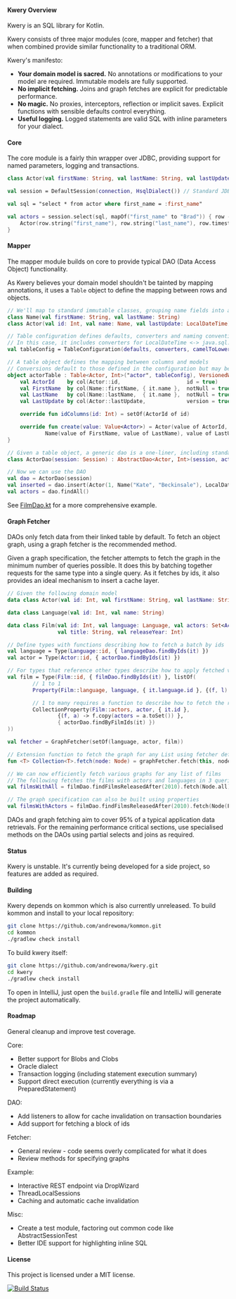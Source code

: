 #### Kwery Overview

Kwery is an SQL library for Kotlin.

Kwery consists of three major modules (core, mapper and fetcher) that when combined provide similar
functionality to a traditional ORM.

Kwery's manifesto:
* **Your domain model is sacred.** No annotations or modifications to your model are required. Immutable models are fully supported.
* **No implicit fetching.** Joins and graph fetches are explicit for predictable performance.
* **No magic.** No proxies, interceptors, reflection or implicit saves. Explicit functions with sensible defaults control everything.
* **Useful logging.** Logged statements are valid SQL with inline parameters for your dialect.

#### Core

The core module is a fairly thin wrapper over JDBC, providing support for named parameters, logging
and transactions.
```kotlin
class Actor(val firstName: String, val lastName: String, val lastUpdate: Timestamp)

val session = DefaultSession(connection, HsqlDialect()) // Standard JDBC connection

val sql = "select * from actor where first_name = :first_name"

val actors = session.select(sql, mapOf("first_name" to "Brad")) { row ->
    Actor(row.string("first_name"), row.string("last_name"), row.timestamp("last_update"))
}
```

#### Mapper

The mapper module builds on core to provide typical DAO (Data Access Object) functionality.

As Kwery believes your domain model shouldn't be tainted by mapping annotations,
it uses a ``Table`` object to define the mapping between rows and objects.

```kotlin
// We'll map to standard immutable classes, grouping name fields into a class
class Name(val firstName: String, val lastName: String)
class Actor(val id: Int, val name: Name, val lastUpdate: LocalDateTime)

// Table configuration defines defaults, converters and naming conventions
// In this case, it includes converters for LocalDateTime <-> java.sql.Timestamp
val tableConfig = TableConfiguration(defaults, converters, camelToLowerUnderscore)

// A table object defines the mapping between columns and models
// Conversions default to those defined in the configuration but may be overridden
object actorTable : Table<Actor, Int>("actor", tableConfig), VersionedWithTimestamp {
    val ActorId    by col(Actor::id,                     id = true)
    val FirstName  by col(Name::firstName, { it.name },  notNull = true)
    val LastName   by col(Name::lastName,  { it.name },  notNull = true)
    val LastUpdate by col(Actor::lastUpdate,             version = true)

    override fun idColumns(id: Int) = setOf(ActorId of id)

    override fun create(value: Value<Actor>) = Actor(value of ActorId,
            Name(value of FirstName, value of LastName), value of LastUpdate)
}

// Given a table object, a generic dao is a one-liner, including standard CRUD operations
class ActorDao(session: Session) : AbstractDao<Actor, Int>(session, actorTable, { it.id })

// Now we can use the DAO
val dao = ActorDao(session)
val inserted = dao.insert(Actor(1, Name("Kate", "Beckinsale"), LocalDateTime.now())
val actors = dao.findAll()
```

See [FilmDao.kt](/mapper/src/test/kotlin/com/github/andrewoma/kwery/mappertest/example/FilmDao.kt) for
a more comprehensive example.

#### Graph Fetcher

DAOs only fetch data from their linked table by default. To fetch an object graph, using
a graph fetcher is the recommended method.

Given a graph specification, the fetcher attempts to fetch the graph in the minimum
number of queries possible. It does this by batching together requests for the same
type into a single query. As it fetches by ids, it also provides an ideal
mechanism to insert a cache layer.

```kotlin
// Given the following domain model
data class Actor(val id: Int, val firstName: String, val lastName: String)

data class Language(val id: Int, val name: String)

data class Film(val id: Int, val language: Language, val actors: Set<Actor>,
                val title: String, val releaseYear: Int)

// Define types with functions describing how to fetch a batch by ids
val language = Type(Language::id, { languageDao.findByIds(it) })
val actor = Type(Actor::id, { actorDao.findByIds(it) })

// For types that reference other types describe how to apply fetched values
val film = Type(Film::id, { filmDao.findByIds(it) }, listOf(
        // 1 to 1
        Property(Film::language, language, { it.language.id }, {(f, l) -> f.copy(language = l) }),

        // 1 to many requires a function to describe how to fetch the related objects
        CollectionProperty(Film::actors, actor, { it.id },
                {(f, a) -> f.copy(actors = a.toSet()) },
                { actorDao.findByFilmIds(it) })
))

val fetcher = GraphFetcher(setOf(language, actor, film))

// Extension function to fetch the graph for any List using fetcher defined above
fun <T> Collection<T>.fetch(node: Node) = graphFetcher.fetch(this, node)

// We can now efficiently fetch various graphs for any list of films
// The following fetches the films with actors and languages in 3 queries
val filmsWithAll = filmDao.findFilmsReleasedAfter(2010).fetch(Node.all)

// The graph specification can also be built using properties
val filmsWithActors = filmDao.findFilmsReleasedAfter(2010).fetch(Node(Film::actors.node()))
```

DAOs and graph fetching aim to cover 95% of a typical application data retrievals. For the
remaining performance critical sections, use specialised methods on the DAOs using
partial selects and joins as required.

#### Status

Kwery is unstable. It's currently being developed for a side project, so features are added as required.

#### Building

Kwery depends on kommon which is also currently unreleased. To build kommon and install to your local repository:
```bash
git clone https://github.com/andrewoma/kommon.git
cd kommon
./gradlew check install
```

To build kwery itself:
```bash
git clone https://github.com/andrewoma/kwery.git
cd kwery
./gradlew check install
```

To open in IntelliJ, just open the ``build.gradle`` file and IntelliJ will generate the project automatically.

#### Roadmap

General cleanup and improve test coverage.

Core:
* Better support for Blobs and Clobs
* Oracle dialect
* Transaction logging (including statement execution summary)
* Support direct execution (currently everything is via a PreparedStatement)

DAO:
* Add listeners to allow for cache invalidation on transaction boundaries
* Add support for fetching a block of ids

Fetcher:
* General review - code seems overly complicated for what it does
* Review methods for specifying graphs

Example:
* Interactive REST endpoint via DropWizard
* ThreadLocalSessions
* Caching and automatic cache invalidation

Misc:
* Create a test module, factoring out common code like AbstractSessionTest
* Better IDE support for highlighting inline SQL

#### License
This project is licensed under a MIT license.

[![Build Status](https://travis-ci.org/andrewoma/kwery.svg?branch=master)](https://travis-ci.org/andrewoma/kwery)
